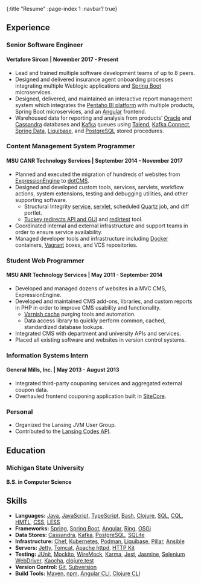 {:title "Resume"
 :page-index 1
 :navbar? true}


## Experience

### Senior Software Engineer
#### Vertafore Sircon | November 2017 - Present

* Lead and trained multiple software development teams of up to 8 peers.
* Designed and delivered insurance agent onboarding processes integrating multiple Weblogic
  applications and [Spring Boot](https://spring.io/projects/spring-boot) microservices.
* Designed, delivered, and maintained an interactive report management system which integrates the
  [Pentaho BI platform](https://www.hitachivantara.com/en-in/products/data-management-analytics/pentaho.html)
  with multiple products, Spring Boot microservices, and an [Angular](https://angular.io/)
  frontend.
* Warehoused data for reporting and analysis from products’
  [Oracle](https://www.oracle.com/database/technologies/) and
  [Cassandra](https://cassandra.apache.org/_/index.html) databases and
  [Kafka](https://kafka.apache.org/) queues using [Talend](https://www.talend.com/), [Kafka
  Connect](https://docs.confluent.io/current/connect/index.html),
  [Spring Data](https://spring.io/projects/spring-data), [Liquibase](https://www.liquibase.org/),
  and [PostgreSQL](https://www.postgresql.org/) stored procedures.


### Content Management System Programmer
#### MSU CANR Technology Services | September 2014 - November 2017

* Planned and executed the migration of hundreds of websites from
  [ExpressionEngine](https://expressionengine.com/) to [dotCMS](https://dotcms.com/).
* Designed and developed custom tools, services, servlets, workflow actions, system extensions,
  testing and debugging utilities, and other supporting software.
    * Structural Integrity
      [service](https://gitlab.msu.edu/canr/edu.msu.anr.osgi.structuralintegrity.service),
      [servlet](https://gitlab.msu.edu/canr/edu.msu.anr.osgi.structuralintegrity.servlet), scheduled
      [Quartz](http://www.quartz-scheduler.org/) job, and diff portlet.
    * [Tuckey redirects API and GUI](https://gitlab.msu.edu/canr/edu.msu.anr.osgi.tuckey) and
      [redirtest](https://gitlab.msu.edu/canr/redirtest) tool.
* Coordinated internal and external infrastructure and support teams in order to ensure service
  availability.
* Managed developer tools and infrastructure including [Docker](https://www.docker.com/) containers,
  [Vagrant](https://www.vagrantup.com/) boxes, and VCS repositories.


### Student Web Programmer
#### MSU ANR Technology Services | May 2011 - September 2014

* Developed and managed dozens of websites in a MVC CMS, ExpressionEngine.
* Developed and maintained CMS add-ons, libraries, and custom reports in PHP in order to improve CMS
  usability and functionality.
    * [Varnish cache](https://varnish-cache.org/) purging tools and automation.
    * Data access library to quickly perform common, cached, standardized database lookups.
* Integrated CMS with department and university APIs and services.
* Placed all existing software and websites in version control systems.


### Information Systems Intern
#### General Mills, Inc. | May 2013 - August 2013

* Integrated third-party couponing services and aggregated external coupon data.
* Overhauled frontend couponing application built in [SiteCore](https://www.sitecore.com/).


### Personal

* Organized the Lansing JVM User Group.
* Contributed to the [Lansing Codes API](https://github.com/lansingcodes/api).


## Education

### Michigan State University
#### B.S. in Computer Science

## Skills
* **Languages:** [Java](https://www.java.com/en/), [JavaScript](https://262.ecma-international.org/11.0/), [TypeScript](https://www.typescriptlang.org/), [Bash](https://www.gnu.org/software/bash/), [Clojure](https://clojure.org/), [SQL](https://blog.ansi.org/2018/10/sql-standard-iso-iec-9075-2016-ansi-x3-135/), [CQL](https://cassandra.apache.org/doc/latest/cassandra/cql/), [HMTL](https://html.spec.whatwg.org/multipage/), [CSS](https://www.w3.org/Style/CSS/specs.en.html), [LESS](https://lesscss.org/)
* **Frameworks:** [Spring](https://spring.io/), [Spring Boot](https://spring.io/projects/spring-boot), [Angular](https://angular.io/), [Ring](https://github.com/ring-clojure/ring), [OSGi](https://www.osgi.org/)
* **Data Stores:** [Cassandra](https://cassandra.apache.org/_/index.html), [Kafka](https://kafka.apache.org/), [PostgreSQL](https://www.postgresql.org/), [SQLite](https://www.sqlite.org/index.html)
* **Infrastructure:** [Chef](https://www.chef.io/), [Kubernetes](https://kubernetes.io/), [Podman](https://podman.io/), [Liquibase](https://www.liquibase.org/), [Pillar](https://github.com/comeara/pillar), [Ansible](https://www.ansible.com/)
* **Servers:** [Jetty](https://eclipse.dev/jetty/), [Tomcat](https://tomcat.apache.org/), [Apache httpd](https://httpd.apache.org/), [HTTP Kit](http://http-kit.github.io/)
* **Testing:** [JUnit](https://junit.org/junit5/), [Mockito](https://site.mockito.org/), [WireMock](https://wiremock.org/), [Karma](https://karma-runner.github.io/latest/index.html), [Jest](https://jestjs.io/), [Jasmine](https://jasmine.github.io/), [Selenium WebDriver](https://www.selenium.dev/), [Kaocha](https://github.com/lambdaisland/kaocha), [clojure.test](https://clojure.github.io/clojure/clojure.test-api.html)
* **Version Control:** [Git](https://git-scm.com/), [Subversion](https://subversion.apache.org/)
* **Build Tools:** [Maven](https://maven.apache.org/), [npm](https://www.npmjs.com/), [Angular CLI](https://angular.io/cli), [Clojure CLI](https://clojure.org/guides/deps_and_cli)
